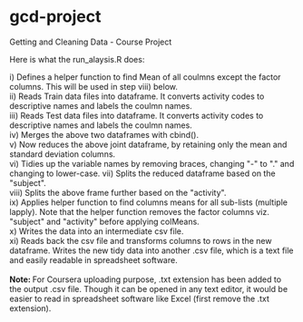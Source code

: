 gcd-project
===========

Getting and Cleaning Data - Course Project

Here is what the run_alaysis.R does:

i) Defines a helper function to find Mean of all coulmns except the factor columns. This will be used in step viii) below. <br>
ii) Reads Train data files into dataframe. It converts activity codes to descriptive names and labels the coulmn names. <br>
iii) Reads Test data files into dataframe. It converts activity codes to descriptive names  and labels the coulmn names. <br>
iv) Merges the above two dataframes with cbind(). <br>
v) Now reduces the above joint dataframe, by retaining only the mean and standard deviation columns. <br>
vi) Tidies up the variable names by removing braces, changing "-" to "." and changing to lower-case.
vii) Splits the reduced dataframe based on the "subject". <br>
viii) Splits the above frame further based on the "activity". <br>
ix) Applies helper function to find columns means for all sub-lists (multiple lapply). Note that the helper function removes the factor columns viz. "subject" and "activity" before applying colMeans. <br>
x) Writes the data into an intermediate csv file. <br> 
xi) Reads back the csv file and transforms columns to rows in the new dataframe. Writes the new tidy data into another .csv file, which is a text file and easily readable in spreadsheet software. <br><br>
<b> Note: </b> For Coursera uploading purpose, .txt extension has been added to the output .csv file. Though it can be opened in any text editor, it would be easier to read in spreadsheet software like Excel (first remove the .txt extension). <br>
